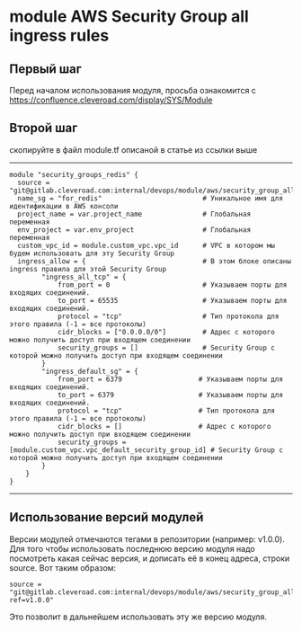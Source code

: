 # module AWS Security Group all ingress rules

## Первый шаг 
Перед началом использования модуля, просьба ознакомится с 
https://confluence.cleveroad.com/display/SYS/Module

## Второй шаг 
скопируйте в файл module.tf описаной в статье из ссылки выше

---

``` 
module "security_groups_redis" {
  source = "git@gitlab.cleveroad.com:internal/devops/module/aws/security_group_all_rules.git"
  name_sg = "for_redis"                         # Уникальное имя для идентификации в AWS консоли
  project_name = var.project_name               # Глобальная переменная
  env_project = var.env_project                 # Глобальная переменная
  custom_vpc_id = module.custom_vpc.vpc_id      # VPC в котором мы будем использовать для эту Security Group
  ingress_allow = {                             # В этом блоке описаны ingress правила для этой Security Group
        "ingress_all_tcp" = {                       
            from_port = 0                       # Указываем порты для входящих соединений.
            to_port = 65535                     # Указываем порты для входящих соединений.
            protocol = "tcp"                    # Тип протокола для этого правила (-1 = все протоколы)
            cidr_blocks = ["0.0.0.0/0"]         # Адрес с которого можно получить доступ при входящем соединении
            security_groups = []                # Security Group с которой можно получить доступ при входящем соединении
        }
        "ingress_default_sg" = {
            from_port = 6379                   # Указываем порты для входящих соединений.
            to_port = 6379                     # Указываем порты для входящих соединений.
            protocol = "tcp"                   # Тип протокола для этого правила (-1 = все протоколы)
            cidr_blocks = []                   # Адрес с которого можно получить доступ при входящем соединении
            security_groups = [module.custom_vpc.vpc_default_security_group_id] # Security Group с которой можно получить доступ при входящем соединении
        }
    }
}
```

---

## Использование версий модулей
Версии модулей отмечаются тегами в репозитории (например: v1.0.0).
Для того чтобы использовать последнюю версию модуля надо посмотреть какая сейчас версия, и дописать её в конец адреса, строки source. Вот таким образом:
```
source = "git@gitlab.cleveroad.com:internal/devops/module/aws/security_group_all_rules.git?ref=v1.0.0"
```
Это позволит в дальнейшем использовать эту же версию модуля. 

